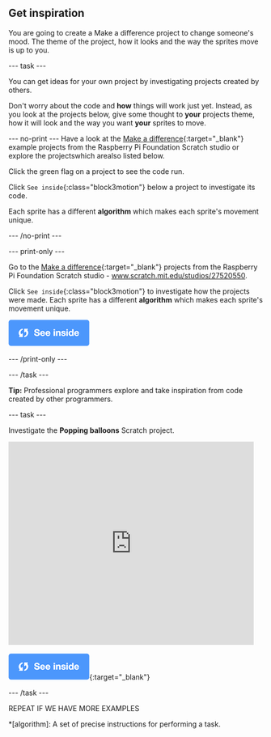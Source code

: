 ## Get inspiration

You are going to create a Make a difference project to change someone's mood. The theme of the project, how it looks and the way the sprites move is up to you. 

--- task ---

You can get ideas for your own project by investigating projects created by others.

Don't worry about the code and **how** things will work just yet. Instead, as you look at the projects below, give some thought to **your** projects theme, how it will look and the way you want **your** sprites to move.

--- no-print ---
Have a look at the [Make a difference](https://scratch.mit.edu/studios/27520550){:target="_blank"} example projects from the Raspberry Pi Foundation Scratch studio or explore the projectswhich arealso listed below.

Click the green flag on a project to see the code run.

Click `See inside`{:class="block3motion"} below a project to investigate its code. 

Each sprite has a different **algorithm** which makes each sprite's movement unique.

--- /no-print ---

--- print-only ---

Go to the [Make a difference](https://scratch.mit.edu/studios/27520550){:target="_blank"} projects from the Raspberry Pi Foundation Scratch studio - www.scratch.mit.edu/studios/27520550.

Click `See inside`{:class="block3motion"} to investigate how the projects were made. Each sprite has a different **algorithm** which makes each sprite's movement unique.

![See inside icon](images/see_inside.png)

--- /print-only ---

--- /task ---

**Tip:** Professional programmers explore and take inspiration from code created by other programmers.

--- task ---

Investigate the **Popping balloons** Scratch project.

<div class="scratch-preview">
  <iframe src="https://scratch.mit.edu/projects/425346741/embed" allowtransparency="true" width="485" height="402" frameborder="0" scrolling="no" allowfullscreen></iframe>
</div>

[![See inside icon](images/see_inside.png)](https://scratch.mit.edu/projects/425346741/editor/){:target="_blank"}

--- /task ---

REPEAT IF WE HAVE MORE EXAMPLES

*[algorithm]: A set of precise instructions for performing a task.
